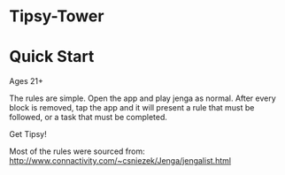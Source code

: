 # Tipsy-Tower

# Quick Start
Ages 21+

The rules are simple. 
Open the app and play jenga as normal.
After every block is removed, tap the app and 
it will present a rule that must be followed, 
or a task that must be completed.

Get Tipsy!

Most of the rules were sourced from: http://www.connactivity.com/~csniezek/Jenga/jengalist.html


